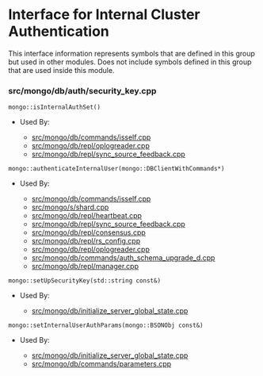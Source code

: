
# Interface for Internal Cluster Authentication
This interface information represents symbols that are defined in this group but used in other modules.  Does not include symbols defined in this group that are used inside this module.

### src/mongo/db/auth/security\_key.cpp

<div></div>

    mongo::isInternalAuthSet()

- Used By:

    - [src/mongo/db/commands/isself.cpp](../../../../query\_and\_operation\_handling/database\_commands)
    - [src/mongo/db/repl/oplogreader.cpp](../../../../replication/data\_sync)
    - [src/mongo/db/repl/sync\_source\_feedback.cpp](../../../../replication/data\_sync)

<div></div>

    mongo::authenticateInternalUser(mongo::DBClientWithCommands*)

- Used By:

    - [src/mongo/db/commands/isself.cpp](../../../../query\_and\_operation\_handling/database\_commands)
    - [src/mongo/s/shard.cpp](../../../../sharding/shard\_abstraction)
    - [src/mongo/db/repl/heartbeat.cpp](../../../../replication/replica\_set\_state)
    - [src/mongo/db/repl/sync\_source\_feedback.cpp](../../../../replication/data\_sync)
    - [src/mongo/db/repl/consensus.cpp](../../../../replication/consensus)
    - [src/mongo/db/repl/rs\_config.cpp](../../../../replication/replica\_set\_configuration)
    - [src/mongo/db/repl/oplogreader.cpp](../../../../replication/data\_sync)
    - [src/mongo/db/commands/auth\_schema\_upgrade\_d.cpp](../../../../security/authorization)
    - [src/mongo/db/repl/manager.cpp](../../../../replication/replica\_set\_state)

<div></div>

    mongo::setUpSecurityKey(std::string const&)

- Used By:

    - [src/mongo/db/initialize\_server\_global\_state.cpp](../../../../process\_management/startup\_initialization)

<div></div>

    mongo::setInternalUserAuthParams(mongo::BSONObj const&)

- Used By:

    - [src/mongo/db/initialize\_server\_global\_state.cpp](../../../../process\_management/startup\_initialization)
    - [src/mongo/db/commands/parameters.cpp](../../../../query\_and\_operation\_handling/database\_commands)
